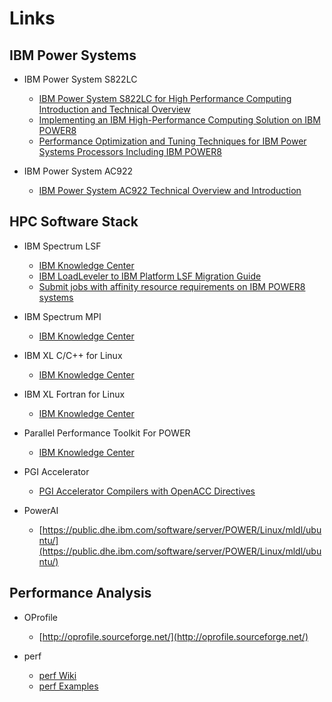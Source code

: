 # Links

## IBM Power Systems

* IBM Power System S822LC
  * [IBM Power System S822LC for High Performance Computing Introduction and Technical Overview](https://www.redbooks.ibm.com/redpapers/pdfs/redp5405.pdf)
  * [Implementing an IBM High-Performance Computing Solution on IBM POWER8](http://www.redbooks.ibm.com/redbooks/pdfs/sg248263.pdf)
  * [Performance Optimization and Tuning Techniques for IBM Power Systems Processors Including IBM POWER8](http://www.redbooks.ibm.com/redbooks/pdfs/sg248171.pdf)

* IBM Power System AC922
  * [IBM Power System AC922 Technical Overview and Introduction](https://www.redbooks.ibm.com/redpapers/pdfs/redp5494.pdf)

## HPC Software Stack

* IBM Spectrum LSF
  * [IBM Knowledge Center](http://www.ibm.com/support/knowledgecenter/SSWRJV/)
  * [IBM LoadLeveler to IBM Platform LSF Migration Guide](http://www.redbooks.ibm.com/redbooks/pdfs/redp5048.pdf)
  * [Submit jobs with affinity resource requirements on IBM POWER8 systems](http://www.ibm.com/support/knowledgecenter/en/SSWRJV_10.1.0/lsf_admin/affinity_power8_lsf_submit.html)

* IBM Spectrum MPI
  * [IBM Knowledge Center](https://www.ibm.com/support/knowledgecenter/SSZTET/)

* IBM XL C/C++ for Linux
  * [IBM Knowledge Center](http://www-01.ibm.com/support/knowledgecenter/SSXVZZ/)

* IBM XL Fortran for Linux
  * [IBM Knowledge Center](http://www-01.ibm.com/support/knowledgecenter/SSAT4T/)

* Parallel Performance Toolkit For POWER
  * [IBM Knowledge Center](http://www.ibm.com/support/knowledgecenter/SSFK5S/)

* PGI Accelerator
  * [PGI Accelerator Compilers with OpenACC Directives](https://www.pgroup.com/resources/accel.htm)

* PowerAI
  * [https://public.dhe.ibm.com/software/server/POWER/Linux/mldl/ubuntu/](https://public.dhe.ibm.com/software/server/POWER/Linux/mldl/ubuntu/)

## Performance Analysis

* OProfile
  * [http://oprofile.sourceforge.net/](http://oprofile.sourceforge.net/)

* perf
  * [perf Wiki](https://perf.wiki.kernel.org/)
  * [perf Examples](http://www.brendangregg.com/perf.html)

